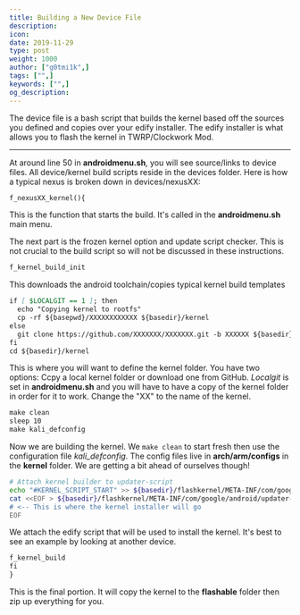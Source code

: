 ```yaml
---
title: Building a New Device File
description:
icon:
date: 2019-11-29
type: post
weight: 1000
author: ["g0tmi1k",]
tags: ["",]
keywords: ["",]
og_description:
---
```


The device file is a bash script that builds the kernel based off the sources you defined and copies over your edify installer. The edify installer is what allows you to flash the kernel in TWRP/Clockwork Mod.

------------------

At around line 50 in **androidmenu.sh**, you will see source/links to device files. All device/kernel build scripts reside in the devices folder. Here is how a typical nexus is broken down in devices/nexusXX:

```html
f_nexusXX_kernel(){
```
This is the function that starts the build. It's called in the **androidmenu.sh** main menu.

The next part is the frozen kernel option and update script checker. This is not crucial to the build script so will not be discussed in these instructions.

```html
f_kernel_build_init
```

This downloads the android toolchain/copies typical kernel build templates

```markdown
if [ $LOCALGIT == 1 ]; then
  echo "Copying kernel to rootfs"
  cp -rf ${basepwd}/XXXXXXXXXXXX ${basedir}/kernel
else
  git clone https://github.com/XXXXXXX/XXXXXXX.git -b XXXXXX ${basedir}/kernel
fi
cd ${basedir}/kernel
```

This is where you will want to define the kernel folder. You have two options:  Ccpy a local kernel folder or download one from GitHub. _Localgit_ is set in **androidmenu.sh** and you will have to have a copy of the kernel folder in order for it to work. Change the "XX" to the name of the kernel.

```markdown
make clean
sleep 10
make kali_defconfig
```

Now we are building the kernel. We `make clean` to start fresh then use the configuration file _kali_defconfig_. The config files live in **arch/arm/configs** in the **kernel** folder. We are getting a bit ahead of ourselves though!

```bash
# Attach kernel builder to updater-script
echo "#KERNEL_SCRIPT_START" >> ${basedir}/flashkernel/META-INF/com/google/android/updater-script
cat <<EOF > ${basedir}/flashkernel/META-INF/com/google/android/updater-script
# <-- This is where the kernel installer will go
EOF
```

We attach the edify script that will be used to install the kernel. It's best to see an example by looking at another device.

```html
f_kernel_build
fi
}
```

This is the final portion. It will copy the kernel to the **flashable** folder then zip up everything for you.
